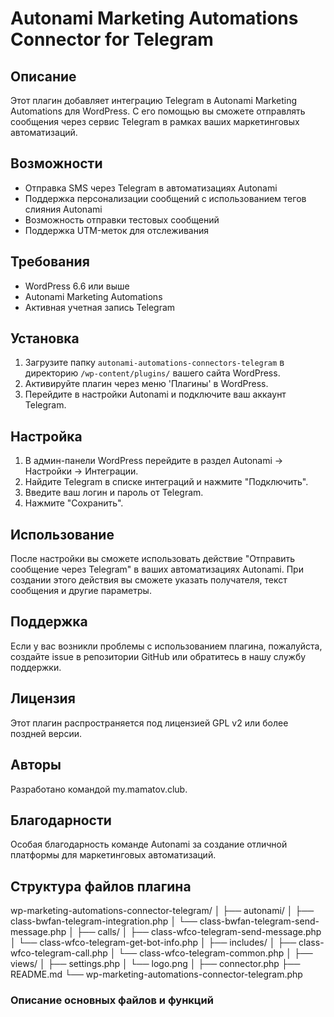 # Autonami Marketing Automations Connector for Telegram

## Описание

Этот плагин добавляет интеграцию Telegram в Autonami Marketing Automations для WordPress. С его помощью вы сможете отправлять сообщения через сервис Telegram в рамках ваших маркетинговых автоматизаций.

## Возможности

- Отправка SMS через Telegram в автоматизациях Autonami
- Поддержка персонализации сообщений с использованием тегов слияния Autonami
- Возможность отправки тестовых сообщений
- Поддержка UTM-меток для отслеживания

## Требования

- WordPress 6.6 или выше
- Autonami Marketing Automations
- Активная учетная запись Telegram

## Установка

1. Загрузите папку `autonami-automations-connectors-telegram` в директорию `/wp-content/plugins/` вашего сайта WordPress.
2. Активируйте плагин через меню 'Плагины' в WordPress.
3. Перейдите в настройки Autonami и подключите ваш аккаунт Telegram.

## Настройка

1. В админ-панели WordPress перейдите в раздел Autonami -> Настройки -> Интеграции.
2. Найдите Telegram в списке интеграций и нажмите "Подключить".
3. Введите ваш логин и пароль от Telegram.
4. Нажмите "Сохранить".

## Использование

После настройки вы сможете использовать действие "Отправить сообщение через Telegram" в ваших автоматизациях Autonami. При создании этого действия вы сможете указать получателя, текст сообщения и другие параметры.

## Поддержка

Если у вас возникли проблемы с использованием плагина, пожалуйста, создайте issue в репозитории GitHub или обратитесь в нашу службу поддержки.

## Лицензия

Этот плагин распространяется под лицензией GPL v2 или более поздней версии.

## Авторы

Разработано командой my.mamatov.club.

## Благодарности

Особая благодарность команде Autonami за создание отличной платформы для маркетинговых автоматизаций.

## Структура файлов плагина


wp-marketing-automations-connector-telegram/
│
├── autonami/
│   ├── class-bwfan-telegram-integration.php
│   └── class-bwfan-telegram-send-message.php
│
├── calls/
│   ├── class-wfco-telegram-send-message.php
│   └── class-wfco-telegram-get-bot-info.php
│
├── includes/
│   ├── class-wfco-telegram-call.php
│   └── class-wfco-telegram-common.php
│
├── views/
│   ├── settings.php
│   └── logo.png
│
├── connector.php
├── README.md
└── wp-marketing-automations-connector-telegram.php


### Описание основных файлов и функций